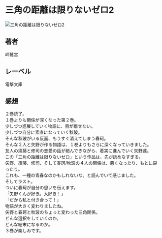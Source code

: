 # 三角の距離は限りないゼロ2

![三角の距離は限りないゼロ2]()

## 著者

岬鷺宮

## レーベル

電撃文庫

## 感想

２巻読了。  
１巻よりも関係が深くなった第２巻。  
少しづつ進展していく物語に、目が離せない。  
少しづつ自分に素直になっていく秋玻。  
そんな秋玻がいる反面、もうすぐ消えてしまう春珂。  
そんな２人と矢野が作る物語は、１巻よりもさらに深くなっていきました。  
友人の須藤と修司の恋愛の話が絡んできながら、着実に進んでいく矢野達。  
この「三角の距離は限りないゼロ」という作品は、先が読めなすぎる。  
矢野、須藤、修司、そして春珂/秋玻の４人の関係は、悪くなったり、もとに戻ったり。  
これも、一種の青春なのかもしれないな。と読んでいて感じました。  
そしてラスト。  
ついに春珂が自分の思いを伝えます。  
「矢野くんが好き。大好き！」  
「だから私と付き合って！」  
物語が大きく変わりましたね。  
矢野と春珂と秋玻のちょっと変わった三角関係。  
どんな選択をしていくのか。  
どんな結末になるのか。  
３巻が楽しみです。  
